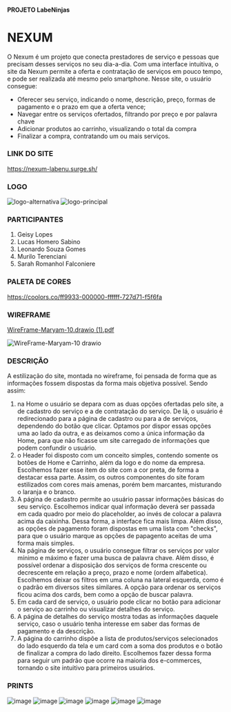 #### PROJETO LabeNinjas

# NEXUM

O Nexum é um projeto que conecta prestadores de serviço e pessoas que precisam desses serviços no seu dia-a-dia. Com uma interface intuitiva, o site da Nexum permite a oferta e contratação de serviços em pouco tempo, e pode ser realizada até mesmo pelo smartphone. Nesse site, o usuário consegue: 

- Oferecer seu serviço, indicando o nome, descrição, preço, formas de pagamento e o prazo em que a oferta vence;
- Navegar entre os serviços ofertados, filtrando por preço e por palavra chave
- Adicionar produtos ao carrinho, visualizando o total da compra
- Finalizar a compra, contratando um ou mais serviços.

### LINK DO SITE
https://nexum-labenu.surge.sh/

### LOGO

![logo-alternativa](https://user-images.githubusercontent.com/84152828/135164579-2c370ec5-7709-43f1-a96b-c942d4c637f9.png)
![logo-principal](https://user-images.githubusercontent.com/84152828/135164731-03207ae2-251a-472e-bf11-2a158db3b74a.png)


### PARTICIPANTES

1. Geisy Lopes
2. Lucas Homero Sabino
3. Leonardo Souza Gomes
4. Murilo Terenciani
5. Sarah Romanhol Falconiere

### PALETA DE CORES

https://coolors.co/ff9933-000000-ffffff-727d71-f5f6fa

### WIREFRAME

[WireFrame-Maryam-10.drawio (1).pdf](https://github.com/future4code/maryam-labe-ninja10/files/7247400/WireFrame-Maryam-10.drawio.1.pdf)

![WireFrame-Maryam-10 drawio](https://user-images.githubusercontent.com/84152828/135168648-d8ec6aa5-abe7-49f5-9a25-796dc50c939e.png)

### DESCRIÇÃO

A estilização do site, montada no wireframe, foi pensada de forma que as informações fossem dispostas da forma mais objetiva possível. Sendo assim:
1. na Home o usuário se depara com as duas opções ofertadas pelo site, a de cadastro do serviço e a de contratação do serviço. De lá, o usuário é redirecionado para a página de cadastro ou para a de serviços, dependendo do botão que clicar. Optamos por dispor essas opções uma ao lado da outra, e as deixamos como a única informação da Home, para que não ficasse um site carregado de informações que podem confundir o usuário.
2. o Header foi disposto com um conceito simples, contendo somente os botões de Home e Carrinho, além da logo e do nome da empresa. Escolhemos fazer esse item do site com a cor preta, de forma a destacar essa parte. Assim, os outros componentes do site foram estilizados com cores mais amenas, porém bem marcantes, misturando o laranja e o branco.
3. A página de cadastro permite ao usuário passar informações básicas do seu serviço. Escolhemos indicar qual informação deverá ser passada em cada quadro por meio do placeholder, ao invés de colocar a palavra acima da caixinha. Dessa forma, a interface fica mais limpa. Além disso, as opções de pagamento foram dispostas em uma lista com "checks", para que o usuário marque as opções de papagento aceitas de uma forma mais simples.
4. Na página de serviços, o usuário consegue filtrar os serviços por valor mínimo e máximo e fazer uma busca de palavra chave. Além disso, é possível ordenar a disposição dos serviços de forma crescente ou decrescente em relação a preço, prazo e nome (ordem alfabetica). Escolhemos deixar os filtros em uma coluna na lateral esquerda, como é o padrão em diversos sites similares. A opção para ordenar os serviços ficou acima dos cards, bem como a opção de buscar palavra.
5. Em cada card de serviço, o usuário pode clicar no botão para adicionar o serviço ao carrinho ou visualizar detalhes do serviço.
6. A página de detalhes do serviço mostra todas as informações daquele serviço, caso o usuário tenha interesse em saber das formas de pagamento e da descrição. 
7. A página do carrinho dispõe a lista de produtos/serviços selecionados do lado esquerdo da tela e um card com a soma dos produtos e o botão de finalizar a compra do lado direito. Escolhemos fazer dessa forma para seguir um padrão que ocorre na maioria dos e-commerces, tornando o site intuitivo para primeiros usuários.

### PRINTS
![image](https://user-images.githubusercontent.com/84817937/135732270-0aa8146a-119a-433f-91dd-fe3754122f56.png)
![image](https://user-images.githubusercontent.com/84817937/135732274-1b7a14ff-93a7-420e-af04-ff8cafc80544.png)
![image](https://user-images.githubusercontent.com/84817937/135732279-b954cc09-e6cf-458d-a9d9-1a2fa3df0cc1.png)
![image](https://user-images.githubusercontent.com/84817937/135732284-96ff4ad3-d201-4e3a-bc78-9dd5475944e8.png)
![image](https://user-images.githubusercontent.com/84817937/135732287-5beeb50c-7ebf-495c-ac93-cd594d91e075.png)
![image](https://user-images.githubusercontent.com/84817937/135732296-5283c831-ef0e-4086-9671-4307232d579c.png)







